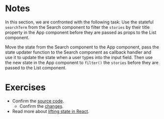 # Notes

In this section, we are confronted with the following task: Use the stateful `searchTerm` from the Search component to filter the `stories` by their title property in the App component before they are passed as props to the List component.

Move the state from the Search component to the App component, pass the state
updater function to the Search component as callback handler and use it to update the state when a user types into the input field. Then use the new state in the App component to `filter()` the `stories` before they are passed to the List component.

# Exercises

- Confirm the [source code](https://codesandbox.io/s/github/the-road-to-learn-react/hacker-stories/tree/2021/Lifting-State-in-React).
  - Confirm the [changes](https://github.com/the-road-to-learn-react/hacker-stories/compare/2021/Callback-Handler-in-JSX...2021/Lifting-State-in-React).
- Read more about [lifting state in React](https://www.robinwieruch.de/react-lift-state/).
